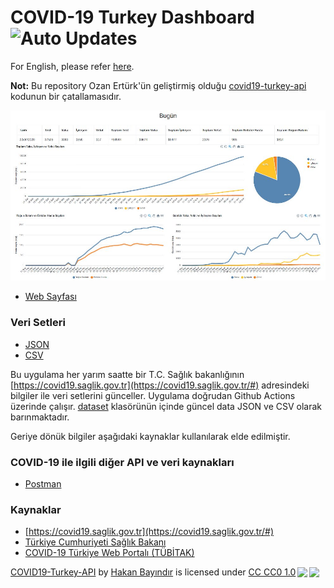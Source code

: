 
# COVID-19 Turkey Dashboard  ![Auto Updates](https://github.com/hbayindir/covid-19-turkey/workflows/Scheduler%20Workflow/badge.svg)

For English, please refer [here](https://github.com/hbayindir/covid-19-turkey/blob/master/README.en.md).

**Not:** Bu repository Ozan Ertürk'ün geliştirmiş olduğu [covid19-turkey-api](https://github.com/ozanerturk/covid19-turkey-api) kodunun bir çatallamasıdır.

![Image of Application](https://github.com/hbayindir/covid-19-turkey/raw/master/assets/website_screenshot.jpg)

- [Web Sayfası](https://hbayindir.github.io/covid-19-turkey/)

### Veri Setleri 
- [JSON](https://raw.githubusercontent.com/hbayindir/covid-19-turkey/master/dataset/timeline.json) 
- [CSV](https://raw.githubusercontent.com/hbayindir/covid-19-turkey/master/dataset/timeline.csv)

Bu uygulama her yarım saatte bir T.C. Sağlık bakanlığının [https://covid19.saglik.gov.tr](https://covid19.saglik.gov.tr/#) adresindeki bilgiler ile veri setlerini günceller. Uygulama doğrudan Github Actions üzerinde çalışır. [dataset](dataset) klasörünün içinde güncel data JSON ve CSV olarak barınmaktadır.

Geriye dönük bilgiler aşağıdaki kaynaklar kullanılarak elde edilmiştir.

### COVID-19 ile ilgili diğer API ve veri kaynakları
- [Postman](https://covid-19-apis.postman.com/)

### Kaynaklar
- [https://covid19.saglik.gov.tr](https://covid19.saglik.gov.tr/#) 
- [Türkiye Cumhuriyeti Sağlık Bakanı](https://twitter.com/drfahrettinkoca)
- [COVID-19 Türkiye Web Portalı (TÜBİTAK)](https://covid19.tubitak.gov.tr/turkiyede-durum)

<p xmlns:dct="http://purl.org/dc/terms/" xmlns:cc="http://creativecommons.org/ns#" class="license-text"><a rel="cc:attributionURL" property="dct:title" href="https://hbayindir.github.io/covid-19-turkey/">COVID19-Turkey-API</a> by <a rel="cc:attributionURL dct:creator" property="cc:attributionName" href="http://hakan.bayindir.org">Hakan Bayındır</a> is licensed under <a rel="license" href="https://creativecommons.org/publicdomain/zero/1.0">CC CC0 1.0<img style="height:22px!important;margin-left:3px;vertical-align:text-bottom;" src="https://mirrors.creativecommons.org/presskit/icons/cc.svg?ref=chooser-v1" /><img style="height:22px!important;margin-left:3px;vertical-align:text-bottom;" src="https://mirrors.creativecommons.org/presskit/icons/zero.svg?ref=chooser-v1" /></a></p>
